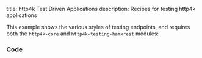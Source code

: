 title: http4k Test Driven Applications
description: Recipes for testing http4k applications

This example shows the various styles of testing endpoints, and requires both the `http4k-core` and `http4k-testing-hamkrest` modules:

### Code [<img class="octocat"/>](https://github.com/http4k/http4k/blob/master/src/docs/cookbook/test_driven_apps/example.kt)
<script src="https://gist-it.appspot.com/https://github.com/http4k/http4k/blob/master/src/docs/cookbook/test_driven_apps/example.kt"></script>
